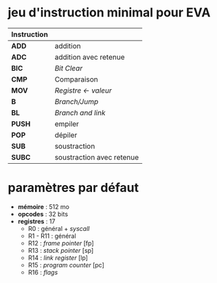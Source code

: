 # jeu d'instruction minimal pour EVA

| Instruction |  |
| :------ | :----- |
| **ADD** | addition
| **ADC** | addition avec retenue |
| **BIC** | _Bit Clear_ |
| **CMP** | Comparaison | 
| **MOV** | _Registre <- valeur_ |
| **B** | _Branch/Jump_ |
| **BL** | _Branch and link_ |
| **PUSH** | empiler |
| **POP** | dépiler |
| **SUB** | soustraction |
| **SUBC** | soustraction avec retenue |

# paramètres par défaut

+ **mémoire**   : 512 mo
+ **opcodes**   : 32 bits
+ **registres** : 17
  + R0 : général + _syscall_
  + R1 - R11 : général
  + R12 : _frame pointer_ [fp]
  + R13 : _stack pointer_ [sp]
  + R14 : _link register_ [lp]
  + R15 : _program counter_ [pc]
  + R16 : _flags_

